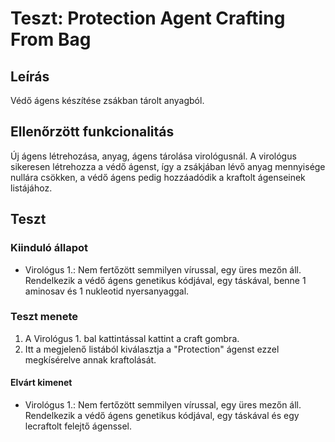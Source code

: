 # Teszt: Protection Agent Crafting From Bag

## Leírás

Védő ágens készítése zsákban tárolt anyagból.

## Ellenőrzött funkcionalitás

Új ágens létrehozása, anyag, ágens tárolása virológusnál. A virológus sikeresen létrehozza a védő ágenst, így a zsákjában lévő anyag mennyisége nullára csökken, a védő ágens pedig hozzáadódik a kraftolt ágenseinek listájához.

## Teszt

### Kiinduló állapot

- Virológus 1.: Nem fertőzött semmilyen vírussal, egy üres mezőn áll. Rendelkezik a védő ágens genetikus kódjával, egy táskával, benne 1 aminosav és 1 nukleotid nyersanyaggal.

### Teszt menete

1. A Virológus 1. bal kattintással kattint a craft gombra.
2. Itt a megjelenő listából kiválasztja a "Protection" ágenst ezzel megkísérelve annak kraftolását.

#### Elvárt kimenet

- Virológus 1.: Nem fertőzött semmilyen vírussal, egy üres mezőn áll. Rendelkezik a védő ágens genetikus kódjával, egy táskával és egy lecraftolt felejtő ágenssel.
